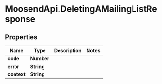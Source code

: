 # MoosendApi.DeletingAMailingListResponse

## Properties
Name | Type | Description | Notes
------------ | ------------- | ------------- | -------------
**code** | **Number** |  | 
**error** | **String** |  | 
**context** | **String** |  | 


